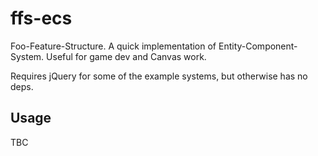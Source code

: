 # ffs-ecs
Foo-Feature-Structure. A quick implementation of Entity-Component-System.  Useful for game dev and Canvas work.

Requires jQuery for some of the example systems, but otherwise has no deps.

## Usage
TBC
